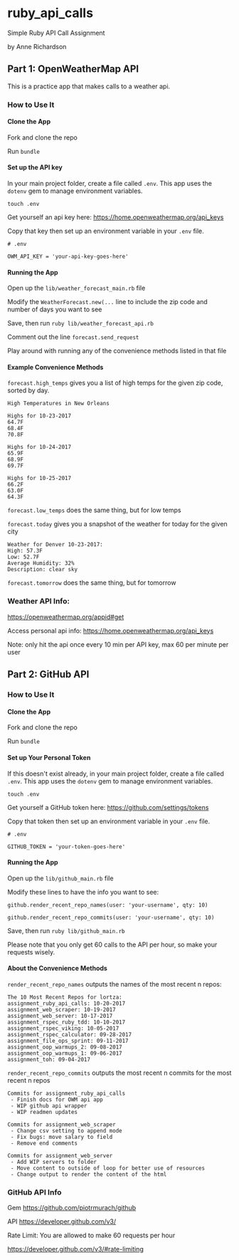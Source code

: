 # ruby_api_calls
Simple Ruby API Call Assignment

by Anne Richardson

## Part 1: OpenWeatherMap API

This is a practice app that makes calls to a weather api.

### How to Use It

#### Clone the App
Fork and clone the repo

Run `bundle`

#### Set up the API key
In your main project folder, create a file called `.env`. This app uses the `dotenv` gem to manage environment variables.
```
touch .env
```

Get yourself an api key here: https://home.openweathermap.org/api_keys

Copy that key then set up an environment variable in your `.env` file.
```
# .env

OWM_API_KEY = 'your-api-key-goes-here'

```

#### Running the App

Open up the `lib/weather_forecast_main.rb` file

Modify the `WeatherForecast.new(...` line to include the zip code and number of days you want to see

Save, then run `ruby lib/weather_forecast_api.rb`

Comment out the line `forecast.send_request`

Play around with running any of the convenience methods listed in that file

#### Example Convenience Methods

`forecast.high_temps` gives you a list of high temps for the given zip code, sorted by day.

```
High Temperatures in New Orleans

Highs for 10-23-2017
64.7F
68.4F
70.8F

Highs for 10-24-2017
65.9F
68.9F
69.7F

Highs for 10-25-2017
66.2F
63.0F
64.3F
```

`forecast.low_temps` does the same thing, but for low temps

`forecast.today` gives you a snapshot of the weather for today for the given city

```
Weather for Denver 10-23-2017:
High: 57.3F
Low: 52.7F
Average Humidity: 32%
Description: clear sky
```

`forecast.tomorrow` does the same thing, but for tomorrow

### Weather API Info:

https://openweathermap.org/appid#get

Access personal api info: https://home.openweathermap.org/api_keys

Note: only hit the api once every 10 min per API key, max 60 per minute per user

## Part 2: GitHub API

### How to Use It

#### Clone the App
Fork and clone the repo

Run `bundle`

#### Set up Your Personal Token
If this doesn't exist already, in your main project folder, create a file called `.env`. This app uses the `dotenv` gem to manage environment variables.
```
touch .env
```

Get yourself a GitHub token here: https://github.com/settings/tokens

Copy that token then set up an environment variable in your `.env` file.
```
# .env

GITHUB_TOKEN = 'your-token-goes-here'
```

#### Running the App

Open up the `lib/github_main.rb` file

Modify these lines to have the info you want to see:
```
github.render_recent_repo_names(user: 'your-username', qty: 10)

github.render_recent_repo_commits(user: 'your-username', qty: 10)
```

Save, then run `ruby lib/github_main.rb`

Please note that you only get 60 calls to the API per hour, so make your requests wisely.

#### About the Convenience Methods

`render_recent_repo_names` outputs the names of the most recent n repos:

```
The 10 Most Recent Repos for lortza:
assignment_ruby_api_calls: 10-20-2017
assignment_web_scraper: 10-19-2017
assignment_web_server: 10-17-2017
assignment_rspec_ruby_tdd: 10-10-2017
assignment_rspec_viking: 10-05-2017
assignment_rspec_calculator: 09-28-2017
assignment_file_ops_sprint: 09-11-2017
assignment_oop_warmups_2: 09-08-2017
assignment_oop_warmups_1: 09-06-2017
assignment_toh: 09-04-2017
```

`render_recent_repo_commits` outputs the most recent n commits for the most recent n repos

```
Commits for assignment_ruby_api_calls
 - Finish docs for OWM api app
 - WIP github api wrapper
 - WIP readmen updates

Commits for assignment_web_scraper
 - Change csv setting to append mode
 - Fix bugs: move salary to field
 - Remove end comments

Commits for assignment_web_server
 - Add WIP servers to folder
 - Move content to outside of loop for better use of resources
 - Change output to render the content of the html
```

### GitHub API Info

Gem https://github.com/piotrmurach/github

API https://developer.github.com/v3/

Rate Limit: You are allowed to make 60 requests per hour

https://developer.github.com/v3/#rate-limiting